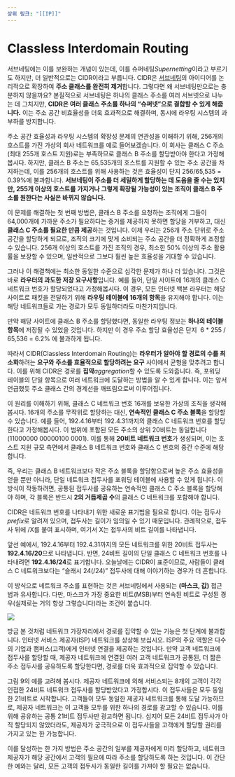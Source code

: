```yaml
---
상위 링크: "[[IP]]"
---
```

# Classless Interdomain Routing
서브네팅에는 이를 보완하는 개념이 있는데, 이를 슈퍼네팅*Supernetting*이라고 부르기도 하지만, 더 일반적으로는 CIDR이라고 부릅니다. CIDR은 [서브네팅](Subnetting.md)의 아이디어를 논리적으로 확장하여 **주소 클래스를 완전히 제거**합니다. 그렇다면 왜 서브네팅만으로는 충분하지 않을까요? 본질적으로 서브네팅은 하나의 클래스 주소를 여러 서브넷으로 나누는 데 그치지만, **CIDR은 여러 클래스 주소를 하나의 “슈퍼넷”으로 결합할 수 있게 해줍니다.** 이는 주소 공간 비효율성을 더욱 효과적으로 해결하며, 동시에 라우팅 시스템의 과부하를 방지합니다.

주소 공간 효율성과 라우팅 시스템의 확장성 문제의 연관성을 이해하기 위해, 256개의 호스트를 가진 가상의 회사 네트워크를 예로 들어보겠습니다. 이 회사는 클래스 C 주소(최대 255개 호스트 지원)로는 부족하므로 클래스 B 주소를 할당받아야 한다고 가정해봅시다. 하지만, 클래스 B 주소는 65,535개의 호스트를 지원할 수 있는 주소 공간을 차지하는데, 이를 256개의 호스트를 위해 사용하는 것은 효율성이 단지 256/65,535 = 0.39%에 불과합니다. **서브네팅이 주소를 더 세밀하게 할당하는 데 도움을 줄 수는 있지만, 255개 이상의 호스트를 가지거나 그렇게 확장될 가능성이 있는 조직이 클래스 B 주소를 원한다는 사실은 바뀌지 않습니다.**

이 문제를 해결하는 첫 번째 방법은, 클래스 B 주소를 요청하는 조직에게 그들이 64,000개에 가까운 주소가 필요하다는 증거를 제공하지 못하면 할당을 거부하고, 대신 **클래스 C 주소를 필요한 만큼 제공**하는 것입니다. 이제 우리는 256개 주소 단위로 주소 공간을 할당하게 되므로, 조직의 크기에 맞게 소비되는 주소 공간을 더 정확하게 조정할 수 있습니다. 256개 이상의 호스트를 가진 조직의 경우, 최소한 50% 이상의 주소 활용률을 보장할 수 있으며, 일반적으로 그보다 훨씬 높은 효율성을 기대할 수 있습니다.

그러나 이 해결책에는 최소한 동일한 수준으로 심각한 문제가 하나 더 있습니다. 그것은 바로 **라우터의 과도한 저장 요구사항**입니다. 예를 들어, 단일 사이트에 16개의 클래스 C 네트워크 번호가 할당되었다고 가정해봅시다. 이 경우, 모든 인터넷 백본 라우터는 해당 사이트로 패킷을 전달하기 위해 **라우팅 테이블에 16개의 항목**을 유지해야 합니다. 이는 해당 네트워크들로 가는 경로가 모두 동일하더라도 마찬가지입니다.

만약 해당 사이트에 클래스 B 주소를 할당했다면, 동일한 라우팅 정보는 **하나의 테이블 항목**에 저장될 수 있었을 것입니다. 하지만 이 경우 주소 할당 효율성은 단지  6 * 255 / 65,536 = 6.2% 에 불과하게 됩니다.

따라서 CIDR(Classless Interdomain Routing)는 **라우터가 알아야 할 경로의 수를 최소화**하려는 **요구와 주소를 효율적으로 할당하려는 요구** 사이에서 균형을 맞추려고 합니다. 이를 위해 CIDR은 경로를 **집약***aggregation*할 수 있도록 도와줍니다. 즉, 포워딩 테이블의 단일 항목으로 여러 네트워크에 도달하는 방법을 알 수 있게 합니다. 이는 앞서 언급했듯 주소 클래스 간의 경계선을 깨뜨림으로써 이루어집니다.

이 원리를 이해하기 위해, 클래스 C 네트워크 번호 16개를 보유한 가상의 조직을 생각해봅시다. 16개의 주소를 무작위로 할당하는 대신, **연속적인 클래스 C 주소 블록**을 할당할 수 있습니다. 예를 들어, 192.4.16부터 192.4.31까지의 클래스 C 네트워크 번호를 할당한다고 가정해봅시다. 이 범위에 포함된 모든 주소의 상위 20비트는 동일합니다(11000000 00000100 0001). 이를 통해 **20비트 네트워크 번호**가 생성되며, 이는 호스트 지원 규모 측면에서 클래스 B 네트워크 번호와 클래스 C 번호의 중간 수준에 해당합니다.

즉, 우리는 클래스 B 네트워크보다 작은 주소 블록을 할당함으로써 높은 주소 효율성을 얻을 뿐만 아니라, 단일 네트워크 접두사를 포워딩 테이블에 사용할 수 있게 됩니다. 이 방식이 작동하려면, 공통된 접두사를 공유하는 연속적인 클래스 C 주소 블록을 할당해야 하며, 각 블록은 반드시 **2의 거듭제곱 수**의 클래스 C 네트워크를 포함해야 합니다.

CIDR은 네트워크 번호를 나타내기 위한 새로운 표기법을 필요로 합니다. 이는 접두사*prefix*로 알려져 있으며, 접두사는 길이가 임의일 수 있기 때문입니다. 관례적으로, 접두사 뒤에 /X를 붙여 표시하며, 여기서 X는 접두사의 비트 길이를 나타냅니다. 

앞선 예에서, 192.4.16부터 192.4.31까지의 모든 네트워크를 위한 20비트 접두사는 **192.4.16/20**으로 나타냅니다. 반면, 24비트 길이의 단일 클래스 C 네트워크 번호를 나타내려면 **192.4.16/24**로 표기합니다. 오늘날에는 CIDR이 표준이므로, 사람들이 클래스 C 네트워크보다는 “슬래시 24(/24)” 접두사에 대해 이야기하는 경우가 더 흔합니다.

이 방식으로 네트워크 주소를 표현하는 것은 서브네팅에서 사용되는 **(마스크, 값)** 접근법과 유사합니다. 다만, 마스크가 가장 중요한 비트(MSB)부터 연속된 비트로 구성된 경우(실제로는 거의 항상 그렇습니다)라는 조건이 붙습니다.

![](https://i.imgur.com/RqG0NVh.png)

방금 본 것처럼 네트워크 가장자리에서 경로를 집약할 수 있는 기능은 첫 단계에 불과합니다. 인터넷 서비스 제공자(ISP) 네트워크를 상상해 보십시오. ISP의 주요 역할은 다수의 기업과 캠퍼스(고객)에게 인터넷 연결을 제공하는 것입니다. 만약 고객 네트워크에 접두사를 할당할 때, 제공자 네트워크에 연결된 여러 고객 네트워크가 공통된, 더 짧은 주소 접두사를 공유하도록 할당한다면, 경로를 더욱 효과적으로 집약할 수 있습니다.

그림 9의 예를 고려해 봅시다. 제공자 네트워크에 의해 서비스되는 8개의 고객이 각각 인접한 24비트 네트워크 접두사를 할당받았다고 가정합시다. 이 접두사들은 모두 동일한 21비트로 시작합니다. 고객들이 모두 동일한 제공자 네트워크를 통해 도달 가능하므로, 제공자 네트워크는 이 고객들 모두를 위한 하나의 경로를 광고할 수 있습니다. 이를 위해 공유하는 공통 21비트 접두사만 광고하면 됩니다. 심지어 모든 24비트 접두사가 아직 할당되지 않았더라도, 제공자가 궁극적으로 이 접두사들을 고객에게 할당할 권리를 가지고 있는 한 가능합니다.

이를 달성하는 한 가지 방법은 주소 공간의 일부를 제공자에게 미리 할당하고, 네트워크 제공자가 해당 공간에서 고객의 필요에 따라 주소를 할당하도록 하는 것입니다. 이 간단한 예와는 달리, 모든 고객의 접두사가 동일한 길이를 가져야 할 필요는 없습니다.